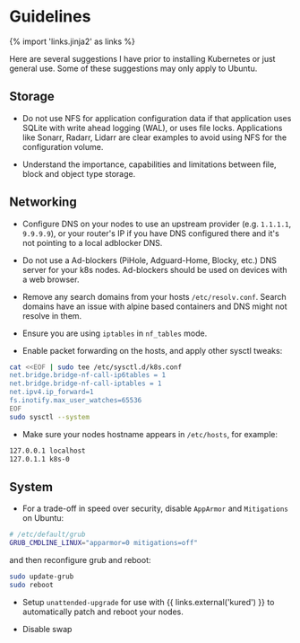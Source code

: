 # Guidelines

{% import 'links.jinja2' as links %}

Here are several suggestions I have prior to installing Kubernetes or just general use. Some of these suggestions may only apply to Ubuntu.

## Storage

- Do not use NFS for application configuration data if that application uses SQLite with write ahead logging (WAL), or uses file locks. Applications like Sonarr, Radarr, Lidarr are clear examples to avoid using NFS for the configuration volume.

- Understand the importance, capabilities and limitations between file, block and object type storage.

## Networking

- Configure DNS on your nodes to use an upstream provider (e.g. `1.1.1.1`, `9.9.9.9`), or your router's IP if you have DNS configured there and it's not pointing to a local adblocker DNS.

- Do not use a Ad-blockers (PiHole, Adguard-Home, Blocky, etc.) DNS server for your k8s nodes. Ad-blockers should be used on devices with a web browser.

- Remove any search domains from your hosts `/etc/resolv.conf`. Search domains have an issue with alpine based containers and DNS might not resolve in them.

- Ensure you are using `iptables` in `nf_tables` mode.

- Enable packet forwarding on the hosts, and apply other sysctl tweaks:

```sh
cat <<EOF | sudo tee /etc/sysctl.d/k8s.conf
net.bridge.bridge-nf-call-ip6tables = 1
net.bridge.bridge-nf-call-iptables = 1
net.ipv4.ip_forward=1
fs.inotify.max_user_watches=65536
EOF
sudo sysctl --system
```

- Make sure your nodes hostname appears in `/etc/hosts`, for example:

```sh
127.0.0.1 localhost
127.0.1.1 k8s-0
```

## System

- For a trade-off in speed over security, disable `AppArmor` and `Mitigations` on Ubuntu:

```sh
# /etc/default/grub
GRUB_CMDLINE_LINUX="apparmor=0 mitigations=off"
```

and then reconfigure grub and reboot:

```sh
sudo update-grub
sudo reboot
```

- Setup `unattended-upgrade` for use with {{ links.external('kured') }} to automatically patch and reboot your nodes.

- Disable swap
